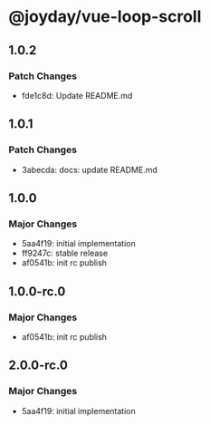 # @joyday/vue-loop-scroll

## 1.0.2

### Patch Changes

- fde1c8d: Update README.md

## 1.0.1

### Patch Changes

- 3abecda: docs: update README.md

## 1.0.0

### Major Changes

- 5aa4f19: initial implementation
- ff9247c: stable release
- af0541b: init rc publish

## 1.0.0-rc.0

### Major Changes

- af0541b: init rc publish

## 2.0.0-rc.0

### Major Changes

- 5aa4f19: initial implementation

